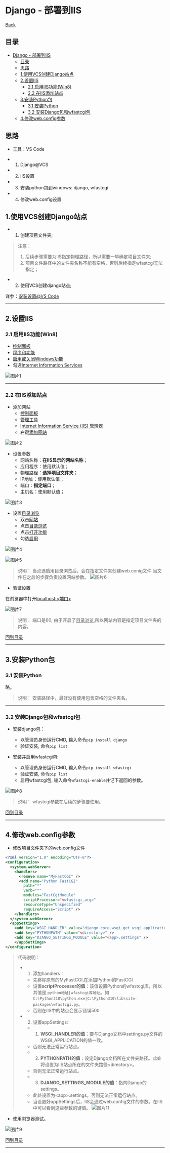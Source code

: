 # Django - 部署到IIS

[Back](../index.md)

## 目录

- [Django - 部署到IIS](#django---部署到iis)
  - [目录](#目录)
  - [思路](#思路)
  - [1.使用VCS创建Django站点](#1使用vcs创建django站点)
  - [2.设置IIS](#2设置iis)
    - [2.1 启用IIS功能(Win8)](#21-启用iis功能win8)
    - [2.2 在IIS添加站点](#22-在iis添加站点)
  - [3.安装Python包](#3安装python包)
    - [3.1 安装Python](#31-安装python)
    - [3.2 安装Django包和wfastcgi包](#32-安装django包和wfastcgi包)
  - [4.修改web.config参数](#4修改webconfig参数)

## 思路

- 工具：VS Code

- 1. Django@VCS
- 2. IIS设置
- 3.  安装python包到windows: django, wfastcgi
- 4. 修改web.config设置

## 1.使用VCS创建Django站点

- 1. 创建项目文件夹;

>注意：
>1. 后续步骤需要为IIS指定物理路径，所以需要一早确定项目文件夹;
>2. 项目文件路径中的文件夹名称不能有空格，否则后续指定wfastcgi无法指定；

- 2. 使用VCS创建django站点;
 
 详参：[安装设置\@VS Code](django_setup.md)

 ***

## 2.设置IIS

### 2.1 启用IIS功能(Win8)

- <u>控制面板</u>
- <u>程序和功能</u>
- <u>启用或关闭Windows功能</u>
- 勾选<u>Internet Information Services</u>

![图片1](../pics/iis/图片1.png)

***

### 2.2 在IIS添加站点

- 添加网站
  - <u>控制面板</u>
  - <u>管理工具</u>
  - <u>Internet Information Service (IIS) 管理器</u>
  - 右键<u>添加网站</u>

![图片2](../pics/iis/图片2.png)

- 设置参数
  - 网站名称：**在IIS显示的网站名称**；
  - 应用程序：使用默认值；
  - 物理路径：**选择项目文件夹**；
  - IP地址：使用默认值；
  - 端口：**指定端口**；
  - 主机名：使用默认值；

![图片3](../pics/iis/图片3.png)

- 设置<u>目录浏览</u>
  - 双击<u>网站</u>
  - 点击<u>目录浏览</u>
  - 点击<u>打开功能</u>
  - 勾选<u>启用</u>

![图片4](../pics/iis/图片4.png)

![图片5](../pics/iis/图片5.png)

>说明：
>当点选启用目录浏览后，会在指定文件夹创建web.conig文件
>当文件在之后的步骤负责设置网站参数。
>![图片6](../pics/iis/图片6.png)

- 验证设置

在浏览器中打开<u>localhost:<端口></u>

![图片7](../pics/iis/图片7.png)

>说明：
>端口是60;
>由于开启了<u>目录浏览</u>,所以网站内容是指定项目文件夹的内容。

[回到目录](#目录)

***

## 3.安装Python包

### 3.1 安装Python

略。

>说明：
>安装路径中，最好没有使用包含空格的文件夹名。

***

### 3.2 安装Django包和wfastcgi包

- 安装django包：
  - 以管理员身份运行CMD, 输入命令`pip install django`
  - 验证安装, 命令`pip list`

- 安装并启用wfastcgi包:
  - 以管理员身份运行CMD, 输入命令`pip install wfastcgi`
  - 验证安装, 命令`pip list`
  - 启用wfastcgi包, 输入命令`wfastcgi-enable`并记下返回的参数。

![图片8](../pics/iis/图片8.png)

>说明：
>wfastcgi参数在后续的步骤要使用。

[回到目录](#目录)

***

## 4.修改web.config参数

- 修改项目文件夹下的web.config文件

```xml
<?xml version="1.0" encoding="UTF-8"?>
<configuration>
  <system.webServer>
    <handlers>
      <remove name="MyFastCGI" />
      <add name="Python FastCGI" 
        path="*" 
        verb="*" 
        modules="FastCgiModule" 
        scriptProcessor="<wfastcgi_arg>"
        resourceType="Unspecified" 
        requireAccess="Script" />
    </handlers>
  </system.webServer>
  <appSettings>
    <add key="WSGI_HANDLER" value="django.core.wsgi.get_wsgi_application()" />
    <add key="PYTHONPATH" value="<directory>" />
    <add key="DJANGO_SETTINGS_MODULE" value="<app>.settings" />
    </appSettings>
</configuration>
```

>代码说明：
>- 1. 添加handlers：
>   - 先移除原有的MyFastCGI,在添加Python的FastCGI
>   - 设置**scriptProcessor的值**：该值设置Python的wfastcgi库，所以其值是 `python地址|wfastcgi库地址`。如`C:\Python310\python.exe|C:\Python310\lib\site-packages\wfastcgi.py`。
>   - 否则在IIS中的站点会显示错误500
>- 2. 设置appSettings:
>   - 1. **WSGI_HANDLER的值**：要与Django文档中settings.py文件的WSGI_APPLICATION的值一致。
>   - 否则无法正常运行站点。
>   - 2. **PYTHONPATH的值**：设定Django文档所在文件夹路径。此处将设置为IIS站点所在的文件夹路径\<directory\>。
>   - 否则无法正常运行站点。
>   - 3. **DJANGO_SETTINGS_MODULE的值**：指向Django的settings。
>   - 此处设置为\<app\>.settings。否则无法正常运行站点。
>   - 当设置好appSettings后，IIS会通过web.config文件的参数。在IIS中可以看到这些参数的键值。
> ![图片11](../pics/iis/图片11.png)

- 使用浏览器测试。

![图片9](../pics/iis/图片9.png)

[回到目录](#目录)

***
